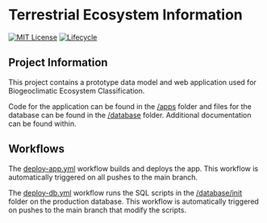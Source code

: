 # Terrestrial Ecosystem Information

[![MIT License](https://img.shields.io/github/license/bcgov/tei.svg)](/LICENSE)
[![Lifecycle](https://img.shields.io/badge/Lifecycle-Experimental-339999)](https://github.com/bcgov/repomountie/blob/master/doc/lifecycle-badges.md)

## Project Information

This project contains a prototype data model and web application used for Biogeoclimatic Ecosystem Classification.

Code for the application can be found in the [/apps](./apps/) folder and files for the database can be found in the [/database](./database/) folder. Additional documentation can be found within.

## Workflows

The [deploy-app.yml](/.github/workflows/deploy-app.yml) workflow builds and deploys the app. This workflow is automatically triggered on all pushes to the main branch.

The [deploy-db.yml](/.github/workflows/deploy-db.yml) workflow runs the SQL scripts in the [/database/init](./database/init/) folder on the production database. This workflow is automatically triggered on pushes to the main branch that modify the scripts.

